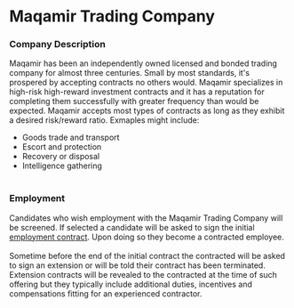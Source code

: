 # Maqamir Trading Company

### Company Description
Maqamir has been an independently owned licensed and bonded trading company for almost three centuries. Small by most standards, it's prospered by accepting contracts no others would. Maqamir specializes in high-risk high-reward investment contracts and it has a reputation for completing them successfully with greater frequency than would be expected. Maqamir accepts most types of contracts as long as they exhibit a desired risk/reward ratio. Exmaples might include:
* Goods trade and transport
* Escort and protection
* Recovery or disposal
* Intelligence gathering
<br><br>

### Employment
Candidates who wish employment with the Maqamir Trading Company will be screened. If selected a candidate will be asked to sign the initial [employment contract](./contract.md). Upon doing so they become a contracted employee.
<br><br>
Sometime before the end of the initial contract the contracted will be asked to sign an extension or will be told their contract has been terminated. Extension contracts will be revealed to the contracted at the time of such offering but they typically include additional duties, incentives and compensations fitting for an experienced contractor.
<br><br>
